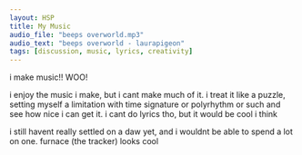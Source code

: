 ```yaml
---
layout: HSP
title: My Music
audio_file: "beeps overworld.mp3"
audio_text: "beeps overworld - laurapigeon"
tags: [discussion, music, lyrics, creativity]
---
```


i make music!! WOO!

i enjoy the music i make, but i cant make much of it. i treat it like a puzzle, setting myself a limitation with time signature or polyrhythm or such and see how nice i can get it. i cant do lyrics tho, but it would be cool i think

i still havent really settled on a daw yet, and i wouldnt be able to spend a lot on one. furnace (the tracker) looks cool